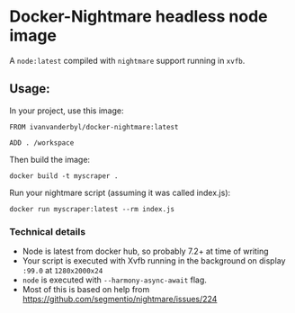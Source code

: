 # Docker-Nightmare headless node image

A `node:latest` compiled with `nightmare` support running in `xvfb`.

## Usage:

In your project, use this image:

```
FROM ivanvanderbyl/docker-nightmare:latest

ADD . /workspace
```

Then build the image:

```shell
docker build -t myscraper .
```

Run your nightmare script (assuming it was called index.js):

```shell
docker run myscraper:latest --rm index.js
```

### Technical details

- Node is latest from docker hub, so probably 7.2+ at time of writing
- Your script is executed with Xvfb running in the background on display `:99.0` at `1280x2000x24`
- `node` is executed with `--harmony-async-await` flag.
- Most of this is based on help from https://github.com/segmentio/nightmare/issues/224
